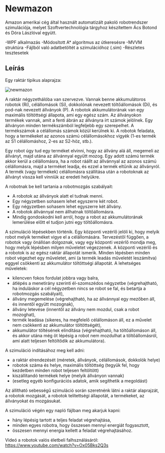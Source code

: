 # Newmazon

Amazon amerikai cég által használt automatizált pakoló robotrendszer szimulációja, melyet Szoftvertechnológia tárgyhoz készítettem Ács Botond és Dóra Lászlóval együtt. 

-WPF alkalmazás
-Módosított A* algoritmus az útkeresésre
-MVVM struktúra
-Fájlból való adatbetöltét a szimulációhoz (.sim)
-Részletes tesztesetek

## Leírás
Egy raktár tipikus alaprajza:

![newmazon](https://user-images.githubusercontent.com/66735724/84387521-6d74df80-abf3-11ea-889c-13f6e8da7b8f.PNG)

A raktár négyzethálóba van szervezve. Vannak benne akkumulátoros robotok (Ri), célállomások (Si),
dokkolónak nevezett töltőállomások (Di), és pod-nak nevezett állványok (P). A robotok
akkumulátorának van egy maximális töltöttségi állapota, ami egy egész szám. Az állványokon termékek
vannak, amit a fenti ábrán az állványra írt számok jelölnek. Egy állványon minden termékszámból
legfeljebb egy szerepelhet. A termékszámok a célállomás számok közül kerülnek ki. A robotok feladata,
hogy a termékeket az azonos számú célállomásokhoz vigyék (1-es termék az S1 célállomáshoz, 2-es az
S2-höz, stb.).

Egy robot úgy tud egy terméket elvinni, hogy az állvány alá áll, megemeli az állványt, majd utána az
állvánnyal együtt mozog. Egy adott számú termék akkor kerül a célállomásra, ha a robot ráállt az
állvánnyal az azonos számú célállomásra, majd a terméket leadja, és ezzel a termék eltűnik az
állványról. A termék (vagy termékek) célállomásra szállítása után a robotoknak az állványt vissza kell
vinniük az eredeti helyükre.

A robotnak be kell tartania a robotmozgás szabályait:
  - A robotok az állványok alatt el tudnak menni.
  - Egy négyzetben sohasem lehet egyszerre két robot.
  - Egy négyzetben sohasem lehet egyszerre két állvány.
  - A robotok állvánnyal nem állhatnak töltőállomásra.
  - Mindig gondoskodni kell arról, hogy a robot az akkumulátorának lemerülése előtt el tudjon
    jutni egy töltőállomásra.
    
A szimuláció lépésekben történik. Egy központi vezérlő jelöli ki, hogy melyik robot melyik terméket
vigye el a célállomására. Tervezéstől függően, a robotok vagy önállóan dolgoznak, vagy egy központi
vezérlő mondja meg, hogy melyik lépésben milyen műveletet végezzenek. A központi vezérlő és a
robotok is az egész raktár állapotát ismerik. Minden lépésben minden robot végezhet egy műveletet,
ami (a termék leadás műveletét leszámítva) eggyel csökkenti az akkumulátor töltöttségi állapotát.
A lehetséges műveletek:
  - kilencven fokos fordulat jobbra vagy balra,
  - átlépés a menetirány szerinti él-szomszédos négyzetbe (végrehajtható, ha induláskor a cél
    négyzetben nincs se robot se fal, és betartja a robotmozgás szabályait),
  - állvány megemelése (végrehajtható, ha az állvánnyal egy mezőben áll, és innentől együtt
    mozognak),
  - állvány letevése (innentől az állvány nem mozdul, csak a robot mozoghat),
  - termék leadása (sikeres, ha megfelelő célállomáson áll, ez a művelet nem csökkenti az
    akkumulátor töltöttségét),
   - akkumulátor töltésének elindítása (végrehajtható, ha töltőállomáson áll, és akkor utána még
     öt lépésig a robot nem mozdulhat a töltőállomásról, ami alatt teljesen feltöltődik az
     akkumulátora).
     
A szimuláció indításához meg kell adni:
   - a raktár elrendezését (méretek, állványok, célállomások, dokkolók helye)
  - robotok száma és helye, maximális töltöttség (tegyük fel, hogy kezdetben minden robot
    teljesen feltöltött)
  - kiszállítandó termékek helye (melyik állványon vannak)
  - (esetleg egyéb konfigurációs adatok, amik segíthetik a megoldást)
  
Az állítható sebességű szimuláció során szeretnénk látni a raktár alaprajzát, a robotok mozgását, a
robotok telítettségi állapotát, a termékeket, az állványokat és mozgásukat.

A szimuláció végén egy napló fájlban meg akarjuk kapni:
  - hány lépésig tartott a teljes feladat végrehajtása,
  - minden egyes robotra, hogy összesen mennyi energiát fogyasztott,
  - összesen mennyi energia kellett a feladat végrehajtásához.

Videó a robotok valós életbeli falhsználásáról:
https://www.youtube.com/watch?v=Ox05Bks2Q3s

